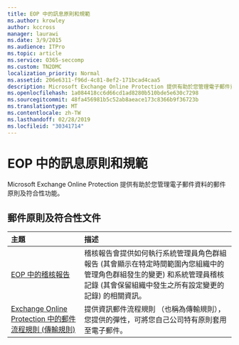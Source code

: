 ```yaml
---
title: EOP 中的訊息原則和規範
ms.author: krowley
author: kccross
manager: laurawi
ms.date: 3/9/2015
ms.audience: ITPro
ms.topic: article
ms.service: O365-seccomp
ms.custom: TN2DMC
localization_priority: Normal
ms.assetid: 206e6311-f96d-4c81-8ef2-171bcad4caa5
description: Microsoft Exchange Online Protection 提供有助於您管理電子郵件資料的郵件原則及符合性功能。
ms.openlocfilehash: 1a084418cc6d66cd1ad8280b510bde5e630c7298
ms.sourcegitcommit: 48fa456981b5c52ab8aeace173c8366b9f36723b
ms.translationtype: MT
ms.contentlocale: zh-TW
ms.lasthandoff: 02/28/2019
ms.locfileid: "30341714"
---
```

# <a name="messaging-policy-and-compliance-in-eop"></a>EOP 中的訊息原則和規範

Microsoft Exchange Online Protection 提供有助於您管理電子郵件資料的郵件原則及符合性功能。
  
## <a name="messaging-policy-and-compliance-documentation"></a>郵件原則及符合性文件

|**主題**|**描述**|
|:-----|:-----|
|[EOP 中的稽核報告](auditing-reports-in-eop.md)|稽核報告會提供如何執行系統管理員角色群組報告 (其會顯示在特定時間範圍內您組織中的管理角色群組發生的變更) 和系統管理員稽核記錄 (其會保留組織中發生之所有設定變更的記錄) 的相關資訊。|
|[Exchange Online Protection 中的郵件流程規則 (傳輸規則)](mail-flow-rules-transport-rules-0.md)|提供資訊郵件流程規則 （也稱為傳輸規則），您提供的彈性，可將您自己公司特有原則套用至電子郵件。|
